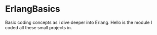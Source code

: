 # ErlangBasics
Basic coding concepts as i dive deeper into Erlang.
Hello is the module I coded all these small projects in.
